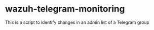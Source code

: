 # wazuh-telegram-monitoring
This is a script to identify changes in an admin list of a Telegram group
